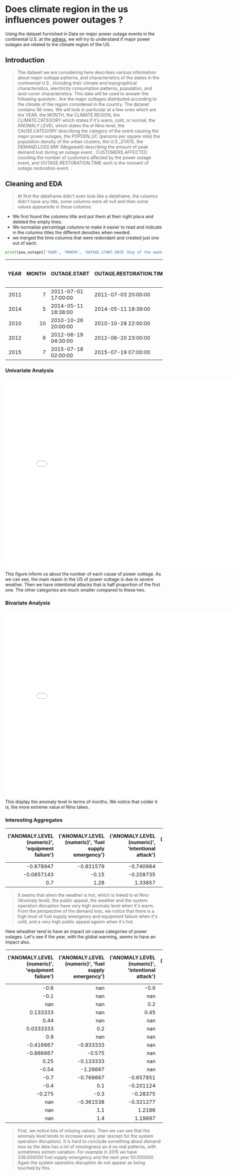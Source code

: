 # Does climate region in the us influences power outages ?
Using the dataset furnished in Data on major power outage events in the continental U.S. at the [adress](https://www.sciencedirect.com/science/article/pii/S2352340918307182), we will try to understand if major power outages are related to the climate region of the US.

## Introduction
> The dataset we are considering here describes various information about major outtage patterns, and characteristics of the states in the continental U.S , including their climate and topographical characteristics, electricity consumption patterns, population, and land-cover characteristics.
This data will be used to answer the following questoin : Are the major outtages distributed according to the climate of the region considered in the country.
The dataset contains 56 rows. We will look in particular at a few ones which are the YEAR, the MONTH, the CLIMATE.REGION, the CLIMATE.CATEGORY which states if it's warm, cold, or normal, the ANOMALY.LEVEL which states the el Nino level, the CAUSE.CATEGORY describing the category of the event causing the major power outages, the POPDEN_UC (persons per square mile) the population density of the urban clusters, the U.S._STATE, the DEMAND.LOSS.MW (Megawatt) describing the amount of peak demand lost during an outage event , CUSTOMERS.AFFECTED counting the number of customers affected by the power outage event, and OUTAGE.RESTORATION.TIME wich is the moment of outage restoration event.
.


## Cleaning and EDA
> At first the dataframe didn't even look like a dataframe, the columns didn't have any title, some columns were all null and then some values appearede in these columns.
-  We first found the columns title and put them at their right place and deleted the empty lines. 
- We normalize percentage columns to make it easier to read and indicate in the columns titles the different densities when needed.
- we merged the time columns that were redondant and created just one out of each.

```py
print(pow_outage[['YEAR', 'MONTH', 'OUTAGE.START.DATE (Day of the week, Month Day, Year)', 'OUTAGE.START.TIME (Hour:Minute:Second (AM / PM))', 'ANOMALY.LEVEL (numeric)', 'CAUSE.CATEGORY', 'POPDEN_UC (persons per square mile)', 'U.S._STATE', 'CLIMATE.REGION', 'CLIMATE.CATEGORY', 'CAUSE.CATEGORY', 'CUSTOMERS.AFFECTED', ]].head().to_markdown(index=False))
```

|   YEAR |   MONTH | OUTAGE.START        | OUTAGE.RESTORATION.TIME   |   ANOMALY.LEVEL (numeric) | CAUSE.CATEGORY     |   POPDEN_UC (persons per square mile) | U.S._STATE   | CLIMATE.REGION     | CLIMATE.CATEGORY   | CAUSE.CATEGORY     |   CUSTOMERS.AFFECTED |
|-------:|--------:|:--------------------|:--------------------------|--------------------------:|:-------------------|--------------------------------------:|:-------------|:-------------------|:-------------------|:-------------------|---------------------:|
|   2011 |       7 | 2011-07-01 17:00:00 | 2011-07-03 20:00:00       |                      -0.3 | severe weather     |                                1700.5 | Minnesota    | East North Central | normal             | severe weather     |                70000 |
|   2014 |       5 | 2014-05-11 18:38:00 | 2014-05-11 18:39:00       |                      -0.1 | intentional attack |                                1700.5 | Minnesota    | East North Central | normal             | intentional attack |                  nan |
|   2010 |      10 | 2010-10-26 20:00:00 | 2010-10-28 22:00:00       |                      -1.5 | severe weather     |                                1700.5 | Minnesota    | East North Central | cold               | severe weather     |                70000 |
|   2012 |       6 | 2012-06-19 04:30:00 | 2012-06-20 23:00:00       |                      -0.1 | severe weather     |                                1700.5 | Minnesota    | East North Central | normal             | severe weather     |                68200 |
|   2015 |       7 | 2015-07-18 02:00:00 | 2015-07-19 07:00:00       |                       1.2 | severe weather     |                                1700.5 | Minnesota    | East North Central | warm               | severe weather     |               250000 |


### Univariate Analysis

<iframe src="assets/Cause category count.html" width=800 height=600 frameBorder=0></iframe>

This figure inform us about the number of each cause of power outtage. 
As we can see, the main reasin in the US of power outtage is due to severe weather. Then we have intentional attacks that is half proportion of the first one.
The other categories are much smaller compared to these two.

### Bivariate Analysis

<iframe src="assets/Anomaly level per month.html" width=800 height=600 frameBorder=0></iframe>
This display the anomaly level in terms of months. We notice that colder it is, the more extreme value el Nino takes. 


### Interesting Aggregates

|   ('ANOMALY.LEVEL (numeric)', 'equipment failure') |   ('ANOMALY.LEVEL (numeric)', 'fuel supply emergency') |   ('ANOMALY.LEVEL (numeric)', 'intentional attack') |   ('ANOMALY.LEVEL (numeric)', 'islanding') |   ('ANOMALY.LEVEL (numeric)', 'public appeal') |   ('ANOMALY.LEVEL (numeric)', 'severe weather') |   ('ANOMALY.LEVEL (numeric)', 'system operability disruption') |   ('DEMAND.LOSS.MW (Megawatt)', 'equipment failure') |   ('DEMAND.LOSS.MW (Megawatt)', 'fuel supply emergency') |   ('DEMAND.LOSS.MW (Megawatt)', 'intentional attack') |   ('DEMAND.LOSS.MW (Megawatt)', 'islanding') |   ('DEMAND.LOSS.MW (Megawatt)', 'public appeal') |   ('DEMAND.LOSS.MW (Megawatt)', 'severe weather') |   ('DEMAND.LOSS.MW (Megawatt)', 'system operability disruption') |
|---------------------------------------------------:|-------------------------------------------------------:|----------------------------------------------------:|-------------------------------------------:|-----------------------------------------------:|------------------------------------------------:|---------------------------------------------------------------:|-----------------------------------------------------:|---------------------------------------------------------:|------------------------------------------------------:|---------------------------------------------:|-------------------------------------------------:|--------------------------------------------------:|-----------------------------------------------------------------:|
|                                         -0.878947  |                                              -0.831579 |                                           -0.740984 |                                  -1.06667  |                                      -0.809091 |                                       -0.791213 |                                                      -0.913514 |                                              483.286 |                                                  743.636 |                                              0.537037 |                                      25.4667 |                                          61.6667 |                                           543.752 |                                                          600.029 |
|                                         -0.0857143 |                                              -0.15     |                                           -0.209735 |                                  -0.2      |                                      -0.120588 |                                       -0.070904 |                                                      -0.174576 |                                              352.5   |                                                  393     |                                             16.3372   |                                    1190.08   |                                         560.25   |                                           612.185 |                                                         1387.86  |
|                                          0.7       |                                               1.28     |                                            1.33857  |                                   0.914286 |                                       0.9      |                                        1.00783  |                                                       0.986667 |                                              352.143 |                                                  165.2   |                                              5.75556  |                                      66.9167 |                                       41788      |                                           733.281 |                                                          317.65  |

> It seems that when the weather is hot, which is linked to el Nino (Anomaly level), the public appeal, the weather and the system operation disruption have very high anomaly level when it's warm. 
From the perspective of the demand loss, we notice that there is a high level of fuel supply emergency and equipment failure when it's cold, and a very high public appeal againn when it's hot.

Here wheather tend to have an impact on cause categories of power outages. Let's see if the year, with the global warming, seems to have an impact also. 

|   ('ANOMALY.LEVEL (numeric)', 'equipment failure') |   ('ANOMALY.LEVEL (numeric)', 'fuel supply emergency') |   ('ANOMALY.LEVEL (numeric)', 'intentional attack') |   ('ANOMALY.LEVEL (numeric)', 'islanding') |   ('ANOMALY.LEVEL (numeric)', 'public appeal') |   ('ANOMALY.LEVEL (numeric)', 'severe weather') |   ('ANOMALY.LEVEL (numeric)', 'system operability disruption') |   ('DEMAND.LOSS.MW (Megawatt)', 'equipment failure') |   ('DEMAND.LOSS.MW (Megawatt)', 'fuel supply emergency') |   ('DEMAND.LOSS.MW (Megawatt)', 'intentional attack') |   ('DEMAND.LOSS.MW (Megawatt)', 'islanding') |   ('DEMAND.LOSS.MW (Megawatt)', 'public appeal') |   ('DEMAND.LOSS.MW (Megawatt)', 'severe weather') |   ('DEMAND.LOSS.MW (Megawatt)', 'system operability disruption') |
|---------------------------------------------------:|-------------------------------------------------------:|----------------------------------------------------:|-------------------------------------------:|-----------------------------------------------:|------------------------------------------------:|---------------------------------------------------------------:|-----------------------------------------------------:|---------------------------------------------------------:|------------------------------------------------------:|---------------------------------------------:|-------------------------------------------------:|--------------------------------------------------:|-----------------------------------------------------------------:|
|                                         -0.6       |                                             nan        |                                           -0.9      |                                 nan        |                                    nan         |                                      -0.83      |                                                     -0.86      |                                              106.6   |                                                   nan    |                                             nan       |                                     nan      |                                         nan      |                                           339.667 |                                                          523.333 |
|                                         -0.1       |                                             nan        |                                          nan        |                                 nan        |                                     -0.266667  |                                      -0.1       |                                                     -0.38      |                                              nan     |                                                   nan    |                                             nan       |                                     nan      |                                         466.667  |                                           nan     |                                                          352.5   |
|                                        nan         |                                             nan        |                                            0.2      |                                 nan        |                                    nan         |                                       0.816667  |                                                      0.533333  |                                              nan     |                                                   nan    |                                               0       |                                     nan      |                                         nan      |                                           252.111 |                                                          157     |
|                                          0.133333  |                                             nan        |                                            0.45     |                                 nan        |                                     -0.1       |                                       0.203333  |                                                      0.157143  |                                              385.333 |                                                   nan    |                                               0       |                                     nan      |                                           0      |                                           872.593 |                                                         7663.71  |
|                                          0.44      |                                             nan        |                                          nan        |                                 nan        |                                      0.285714  |                                       0.473214  |                                                      0.4       |                                              315.75  |                                                   nan    |                                             nan       |                                     nan      |                                          38.3333 |                                          1027.83  |                                                          186.667 |
|                                          0.0333333 |                                               0.2      |                                          nan        |                                 nan        |                                    nan         |                                       0.0574468 |                                                     -0.05      |                                             1056     |                                                     0    |                                             nan       |                                     nan      |                                         nan      |                                           636.667 |                                                          422.333 |
|                                          0.9       |                                             nan        |                                          nan        |                                 nan        |                                      0.2       |                                       0.224074  |                                                     -0.0222222 |                                              220     |                                                  1650    |                                             nan       |                                     nan      |                                          57.5    |                                           326.027 |                                                          331.444 |
|                                         -0.416667  |                                              -0.833333 |                                          nan        |                                  -0.9      |                                     -0.5       |                                      -0.4425    |                                                     -0.575     |                                              329     |                                                     0    |                                             nan       |                                      50      |                                         nan      |                                           331.174 |                                                          319.75  |
|                                         -0.866667  |                                              -0.575    |                                          nan        |                                  -0.8      |                                     -0.5       |                                      -0.594737  |                                                     -0.864286  |                                              695     |                                                   250    |                                             nan       |                                      24.1667 |                                          52.5    |                                           522.881 |                                                          448.071 |
|                                          0.25      |                                              -0.133333 |                                          nan        |                                   0.475    |                                      0.39      |                                       0.0755556 |                                                      0.15      |                                              305.667 |                                                   300    |                                             nan       |                                     114.5    |                                         350      |                                           295.63  |                                                          184.8   |
|                                         -0.54      |                                              -1.26667  |                                          nan        |                                  -1.07778  |                                     -0.728571  |                                      -0.329032  |                                                     -0.192308  |                                              206.5   |                                                   300    |                                             nan       |                                      17.5714 |                                          59.6667 |                                           435.174 |                                                          503.667 |
|                                         -0.7       |                                              -0.766667 |                                           -0.657851 |                                  -0.633333 |                                     -0.45      |                                      -0.625234  |                                                     -0.666667  |                                              283.25  |                                                   533.5  |                                               9.79167 |                                      35.3333 |                                         933.6    |                                           308.233 |                                                         1293.75  |
|                                         -0.4       |                                               0.1      |                                           -0.201124 |                                  -0.075    |                                     -0.0333333 |                                       0.0738462 |                                                     -0.242857  |                                              nan     |                                                   953    |                                               5.57447 |                                       3      |                                          45      |                                           819.429 |                                                          133.333 |
|                                         -0.275     |                                              -0.3      |                                           -0.28375  |                                  -0.257143 |                                    nan         |                                      -0.277551  |                                                     -0.283333  |                                              170.75  |                                                   198    |                                              41.5455  |                                    2371.5    |                                         nan      |                                           427.4   |                                                          160     |
|                                        nan         |                                              -0.361538 |                                           -0.321277 |                                  -0.4      |                                     -0.5       |                                      -0.335556  |                                                     -0.2       |                                              nan     |                                                  1062.67 |                                              10       |                                     nan      |                                         nan      |                                          2472.33  |                                                          163     |
|                                        nan         |                                               1.1      |                                            1.2186   |                                   0.966667 |                                      1.6       |                                       1.38125   |                                                      1.18462   |                                              nan     |                                                   338    |                                               2.59091 |                                      42.375  |                                       41788      |                                           314     |                                                          337.625 |
|                                        nan         |                                               1.4      |                                            1.19697  |                                   1.3      |                                    nan         |                                       0.725     |                                                      0.255556  |                                              nan     |                                                    50    |                                               6.73333 |                                       7      |                                         nan      |                                           300     |                                                          294.167 |


> First, we notice lots of missing values.
Then we can see that the anomaly level tends to increase every year (except for the system operation disruption). 
It is hard to conclude something about demand loss as the data has a lot of missingness an d no real patterns, with sometimes extrem variation. For example in 2015 we have 338.000000 fuel supply emergency and the next year 50.000000. Again the system operatino disruption do not appear as being touched by this.